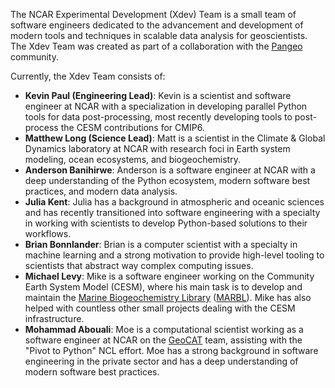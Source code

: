 <!--
.. title: About the NCAR Experimental Development Team
.. slug: about
.. date: 2019-10-21 15:46:50 UTC-06:00
.. tags: 
.. category: 
.. link: 
.. description: 
.. type: text
-->

The NCAR Experimental Development (Xdev) Team is a small team of software engineers
dedicated to the advancement and development of modern tools and techniques
in scalable data analysis for geoscientists.  The Xdev Team was created as part
of a collaboration with the [Pangeo](https://pangeo.io) community.

Currently, the Xdev Team consists of:

- **Kevin Paul (Engineering Lead)**: Kevin is a scientist and software engineer at NCAR with a
  specialization in developing parallel Python tools for data post-processing, most recently developing
  tools to post-process the CESM contributions for CMIP6.
- **Matthew Long (Science Lead)**: Matt is a scientist in the Climate & Global Dynamics laboratory
  at NCAR with research foci in Earth system modeling, ocean ecosystems, and biogeochemistry.
- **Anderson Banihirwe**: Anderson is a software engineer at NCAR with a deep understanding
  of the Python ecosystem, modern software best practices, and modern data analysis.
- **Julia Kent**: Julia has a background in atmospheric and oceanic sciences and has recently
  transitioned into software engineering with a specialty in working with scientists to develop
  Python-based solutions to their workflows.
- **Brian Bonnlander**: Brian is a computer scientist with a specialty in machine learning and
  a strong motivation to provide high-level tooling to scientists that abstract way complex
  computing issues.
- **Michael Levy**: Mike is a software engineer working on the Community Earth System Model
  (CESM), where his main task is to develop and maintain the
  [Marine Biogeochemistry Library](https://marbl-ecosys.github.io/)
  ([MARBL](https://marbl-ecosys.github.io/)).  Mike has also helped with countless other small
  projects dealing with the CESM infrastructure.
- **Mohammad Abouali**: Moe is a computational scientist working as a software engineer at NCAR on the 
  [GeoCAT](https://geocat.ucar.edu/) team, assisting with the "Pivot to Python" NCL effort.
  Moe has a strong background in software engineering in the private sector and has a
  deep understanding of modern software best practices.
  